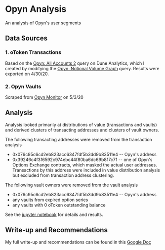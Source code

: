 # Opyn Analysis
An analysis of Opyn's user segments

## Data Sources

### 1. oToken Transactions
Based on the [Opyn: All Accounts 2](https://explore.duneanalytics.com/queries/3043) query on Dune Analytics, which I created by modifying the [Opyn: Notional Volume Graph](https://explore.duneanalytics.com/queries/2301) query. Results were exported on 4/30/20.

### 2. Opyn Vaults
Scraped from [Opyn Monitor](Opynmonitor.xyz) on 5/3/20

## Analysis
Analysis looked primarily at distributions of value (transactions and vaults) and derived clusters of transacting addresses and clusters of vault owners.

The following transacting addresses were removed from the transaction analysis
- 0x076c95c6cd2eb823acc6347fdf5b3dd9b83511e4 -- Opyn's address
- 0x39246c4f3f6592c974ebc44f80ba6dc69b817c71 -- one of Opyn's Options Exchange contracts, which masked the actual user addresses. Transactions by this address were included in value distribution analysis but excluded from transaction address clustering.

The following vault owners were removed from the vault analysis
- 0x076c95c6cd2eb823acc6347fdf5b3dd9b83511e4 -- Opyn's address
- any vaults from expired option series
- any vaults with 0 oToken outstanding balance

See the [jupyter notebook](./Opyn_segments.ipynb) for details and results.

## Write-up and Recommendations

My full write-up and recommendations can be found in this [Google Doc](https://docs.google.com/document/d/1Rk_hOs26xTdrL_TAt007v0UNUbZVDpuY0fdBEhV4y7U/)
